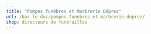 ```yaml
---
title: "Pompes funèbres et Marbrerie Déprez"
url: /bar-le-duc/pompes-funebres-et-marbrerie-deprez/
shop: directeurs de funérailles
---
```

